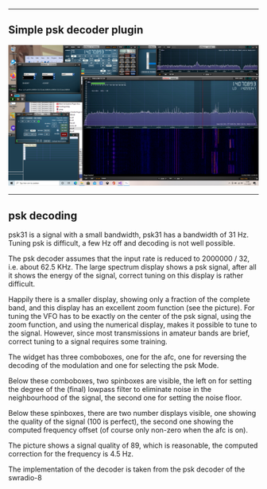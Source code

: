 
-----------------------------------------------------------------
Simple psk decoder plugin
-----------------------------------------------------------------

![overview](/psk-example.png?raw=true)

--------------------------------------------------------------------
psk decoding
--------------------------------------------------------------------

psk31 is a signal with a small bandwidth, psk31 has a bandwidth of
31 Hz. Tuning psk is difficult, a few Hz off and decoding is not well
possible.

The psk decoder assumes that the input rate is reduced to 2000000 / 32, i.e.
about 62.5 KHz. The large spectrum display shows a psk signal, after all 
it shows the energy of the signal, correct tuning on this display is
rather difficult.

Happily there is a smaller display, showing only a fraction of the complete
band, and this display has an excellent zoom function (see the picture).
For tuning the VFO has to be exactly on the center of the psk signal,
using the zoom function, and using the numerical display, makes it possible
to tune to the signal.
However, since most transmissions in amateur bands are brief, correct
tuning to a signal requires some training.

The widget has three comboboxes,  one for the afc, one for reversing
the decoding of the modulation and one for selecting the psk Mode.

Below these comboboxes, two spinboxes are visible, the left
on for setting the degree of the (final) lowpass filter to eliminate
noise in the neighbourhood of the signal, the second one
for setting the noise floor.

Below these spinboxes, there are two number displays visible, one showing the
quality of the signal (100 is perfect), the second one showing the
computed frequency offset (of course only non-zero when the afc is on).

The picture shows a signal quality of 89, which is reasonable, the 
computed correction for the frequency is 4.5 Hz.

The implementation of the decoder is taken from the psk decoder of the
swradio-8




